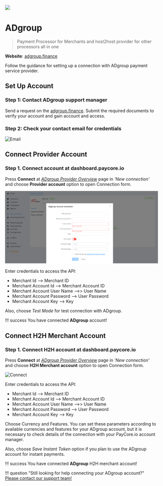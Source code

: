 <img src="https://static.openfintech.io/payment_providers/adgroup/logo.svg?w=400" width="400px" >

# ADgroup

> Payment Processor for Merchants and host2host provider for other processors all in one

**Website**: [adgroup.finance](https://adgroup.finance/en/)


Follow the guidance for setting up a connection with ADgroup payment service provider.

## Set Up Account

### Step 1: Contact ADgroup support manager

Send a request on the [adgroup.finance](https://adgroup.finance/en/). Submit the required documents to verify your account and gain account and access.

### Step 2: Check your contact email for credentials

![Email](images/email.png)

## Connect Provider Account

### Step 1. Connect account at dashboard.paycore.io

Press **Connect** at [*ADgroup Provider Overview*](https://dashboard.paycore.io/connect-directory/payment-providers/adgroup/general) page in *'New connection'* and choose **Provider account** option to open Connection form.

![Connect](images/provider-account.png)

Enter credentials to access the API:

* Merchant Id --> Merchant ID
* Merchant Account Id --> Merchant Account ID
* Merchant Account User Name -->> User Name
* Merchant Account Password --> User Password
* Merchant Account Key --> Key

Also, choose *Test Mode* for test connection with ADgroup.

!!! success
    You have connected **ADgroup** account!

## Connect H2H Merchant Account

### Step 1. Connect H2H account at dashboard.paycore.io

Press **Connect** at [*ADgroup Provider Overview*](https://dashboard.paycore.io/connect-directory/payment-providers/adgroup/general) page in *'New connection'* and choose **H2H Merchant account** option to open Connection form.

![Connect](images/h2h-merchant-account.png)

Enter credentials to access the API:

* Merchant Id --> Merchant ID
* Merchant Account Id --> Merchant Account ID
* Merchant Account User Name -->> User Name
* Merchant Account Password --> User Password
* Merchant Account Key --> Key

Choose Currency and Features. You can set these parameters according to available currencies and features for your ADgroup account, but it is necessary to check details of the connection with your PayCore.io account manager.

Also, choose *Save Instant Token* option if you plan to use the ADgroup account for instant payments.

!!! success
    You have connected **ADgroup** H2H merchant account!

!!! question "Still looking for help connecting your ADgroup account?"
    [Please contact our support team!](mailto:support@paycore.io)
